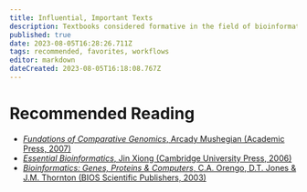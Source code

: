 ```yaml
---
title: Influential, Important Texts
description: Textbooks considered formative in the field of bioinformatics, computational biology, as well as comparative and functional genomics
published: true
date: 2023-08-05T16:28:26.711Z
tags: recommended, favorites, workflows
editor: markdown
dateCreated: 2023-08-05T16:18:08.767Z
---
```


# Recommended Reading
- [*Fundations of Comparative Genomics*, Arcady Mushegian (Academic Press, 2007)](https://www.sciencedirect.com/book/9780120887941/foundations-of-comparative-genomics)
- [*Essential Bioinformatics*, Jin Xiong (Cambridge University Press, 2006)](https://www.sciencedirect.com/book/9780120887941/foundations-of-comparative-genomics)
- [*Bioinformatics: Genes, Proteins & Computers*, C.A. Orengo, D.T. Jones & J.M. Thornton (BIOS Scientific Publishers, 2003)](https://www.taylorfrancis.com/books/edit/10.4324/9780203427828/bioinformatics-david-jones-christine-orengo-janet-thornton)